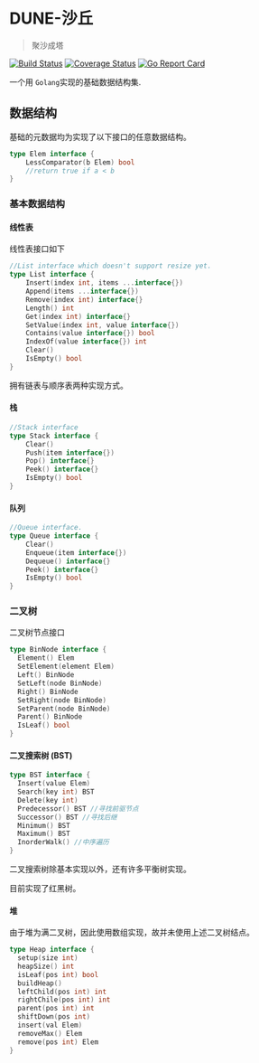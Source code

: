 # DUNE-沙丘

> 聚沙成塔

[![Build Status](https://travis-ci.org/Thrimbda/dune.svg?branch=master)](https://travis-ci.org/Thrimbda/dune)
[![Coverage Status](https://coveralls.io/repos/github/Thrimbda/dune/badge.svg?branch=master)](https://coveralls.io/github/Thrimbda/dune?branch=master)
[![Go Report Card](https://goreportcard.com/badge/github.com/Thrimbda/dune)](https://goreportcard.com/report/github.com/Thrimbda/dune)

一个用 `Golang`实现的基础数据结构集.


## 数据结构

基础的元数据均为实现了以下接口的任意数据结构。

```go
type Elem interface {
	LessComparator(b Elem) bool
	//return true if a < b
}
```

### 基本数据结构

#### 线性表

线性表接口如下

```go
//List interface which doesn't support resize yet.
type List interface {
	Insert(index int, items ...interface{})
	Append(items ...interface{})
	Remove(index int) interface{}
	Length() int
	Get(index int) interface{}
	SetValue(index int, value interface{})
	Contains(value interface{}) bool
	IndexOf(value interface{}) int
	Clear()
	IsEmpty() bool
}
```

拥有链表与顺序表两种实现方式。

#### 栈

```go
//Stack interface
type Stack interface {
	Clear()
	Push(item interface{})
	Pop() interface{}
	Peek() interface{}
	IsEmpty() bool
}
```

#### 队列

```go
//Queue interface.
type Queue interface {
	Clear()
	Enqueue(item interface{})
	Dequeue() interface{}
	Peek() interface{}
	IsEmpty() bool
}
```

### 二叉树

二叉树节点接口

```go
type BinNode interface {
  Element() Elem
  SetElement(element Elem)
  Left() BinNode
  SetLeft(node BinNode)
  Right() BinNode
  SetRight(node BinNode)
  SetParent(node BinNode)
  Parent() BinNode
  IsLeaf() bool
}
```

#### 二叉搜索树 (BST)

```go
type BST interface {
  Insert(value Elem)
  Search(key int) BST
  Delete(key int)
  Predecessor() BST //寻找前驱节点
  Successor() BST //寻找后继
  Minimum() BST
  Maximum() BST
  InorderWalk() //中序遍历
}
```

二叉搜索树除基本实现以外，还有许多平衡树实现。

目前实现了红黑树。

#### 堆

由于堆为满二叉树，因此使用数组实现，故并未使用上述二叉树结点。

```go
type Heap interface {
  setup(size int)
  heapSize() int
  isLeaf(pos int) bool
  buildHeap()
  leftChild(pos int) int
  rightChile(pos int) int
  parent(pos int) int
  shiftDown(pos int)
  insert(val Elem)
  removeMax() Elem
  remove(pos int) Elem
}
```

